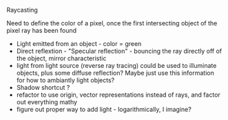 Raycasting

Need to define the color of a pixel, once the first intersecting object of the
pixel ray has been found


* Light emitted from an object - color = green
* Direct reflextion - "Specular reflection" - bouncing the ray directly
   off of the object, mirror characteristic
* light from light source (reverse ray tracing) could be used to
   illuminate objects, plus some diffuse reflection?
   Maybe just use this information for how to ambiantly light objects?
* Shadow shortcut ?
* refactor to use origin, vector representations instead of rays, and
   factor out everything mathy
* figure out proper way to add light - logarithmically, I imagine?
